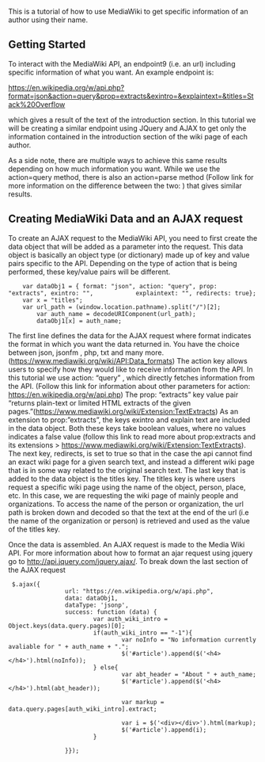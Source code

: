 This is a tutorial of how to use MediaWiki to get specific information of an author using their name.


## Getting Started

To interact with the MediaWiki API, an endpoint9 (i.e. an url) including specific information of what you want. An example endpoint is:

<https://en.wikipedia.org/w/api.php?format=json&action=query&prop=extracts&exintro=&explaintext=&titles=Stack%20Overflow>

which gives a result of the text of the introduction section. In this tutorial we will be creating a similar endpoint using JQuery and AJAX to get only the information contained in the introduction section of the wiki page of each author. 

As a side note, there are multiple ways to achieve this same results depending on how much information you want. While we use the action=query method, there is also an action=parse method (Follow link for more information on the difference between the two: ) that gives similar results. 

## Creating MediaWiki Data and an AJAX request

To create an AJAX request to the MediaWiki API, you need to first create the data object that will be added as a parameter into the request. This data object is basically an object type (or dictionary) made up of key and value pairs specific to the API. Depending on the type of action that is being performed, these key/value pairs will be different. 
```
	var dataObj1 = { format: "json", action: "query", prop: "extracts", exintro: "", 			explaintext: "", redirects: true};
	var x = "titles";
	var url_path = (window.location.pathname).split("/")[2];
        var auth_name = decodeURIComponent(url_path);
        dataObj1[x] = auth_name;
```
The first line defines the data for the AJAX request where format indicates the format in which you want the data returned in. You have the choice between json, jsonfm , php, txt and many more. (https://www.mediawiki.org/wiki/API:Data_formats) The action key allows users to specify how they would like to receive information from the API. In this tutorial we use action: “query” , which directly fetches information from the API. (Follow this link for information about other parameters for action: https://en.wikipedia.org/w/api.php) The prop: “extracts” key value pair “returns plain-text or limited HTML extracts of the given pages.”(https://www.mediawiki.org/wiki/Extension:TextExtracts) As an extension to prop:”extracts”, the keys exintro and explain text are included in the data object. Both these keys take boolean values, where no values indicates a false value (follow this link to read more about prop:extracts and its extensions > https://www.mediawiki.org/wiki/Extension:TextExtracts). The next key, redirects, is set to true so that in the case the api cannot find an exact wiki page for a given search text, and instead a different wiki page that is in some way related to the original search text. The last key that is added to the data object is the titles key. The titles key is where users request a specific wiki page using the name of the object, person, place, etc. In this case, we are requesting the wiki page of mainly people and organizations. To access the name of the person or organization, the url path is broken down and decoded so that the text at the end of the url (i.e the name of the organization or person) is retrieved and used as the value of the titles key.

Once the data is assembled. An AJAX request is made to the Media Wiki API. For more information about how to format an ajar request using jquery go to http://api.jquery.com/jquery.ajax/. To break down the last section of the AJAX request

```
 $.ajax({
                url: "https://en.wikipedia.org/w/api.php",
                data: dataObj1,
                dataType: 'jsonp',
                success: function (data) {
                        var auth_wiki_intro = Object.keys(data.query.pages)[0];
                        if(auth_wiki_intro == "-1"){
                                var noInfo = "No information currently avaliable for " + auth_name + ".";
                                $('#article').append($('<h4></h4>').html(noInfo));
                        } else{
                                var abt_header = "About " + auth_name;
                                $('#article').append($('<h4></h4>').html(abt_header));

                                var markup = data.query.pages[auth_wiki_intro].extract;
                
                                var i = $('<div></div>').html(markup);  
                                $('#article').append(i);
                        }
                        
                }});
```




